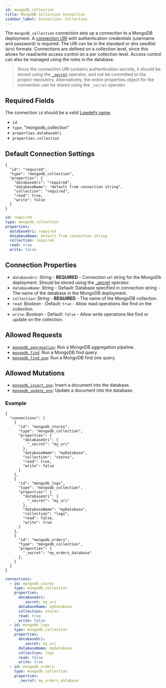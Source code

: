 ```yaml
---
id: mongodb_collection
title: MongoDB Collection Connection
sidebar_label: Connection: Collection
---
```


The `mongodb_collection` connection sets up a connection to a MongoDB deployment. A [connection URI](https://docs.mongodb.com/manual/reference/connection-string/index.html) with authentication credentials (username and password) is required. The URI can be in the standard or dns seedlist (srv) formats. Connections are defined on a collection level, since this allows for read/write access control on a per collection level. Access control can also be managed using the roles in the database.

>Since the connection URI contains authentication secrets, it should be stored using the [`_secret`](operators/secret.md) operator, and not be committed to the project repository. Alternatively, the entire properties object for the connection can be stored using the `_secret` operator.

## Required Fields

The connection `id` should be a valid [Lowdefy name](concepts/lowdefy-file.md#names-and-ids).

- `id`
- `type`: "mongodb_collection"
- `properties.databaseUri`
- `properties.collection`

## Default Connection Settings

<!--DOCUSAURUS_CODE_TABS-->
<!--JSON-->

```json5
{
  "id": "required",
  "type": "mongodb_collection",
  "properties": {
    "databaseUri": "required",
    "databaseName": "default from connection string",
    "collection": "required",
    "read": true,
    "write": false
  }
}
```

<!--YAML-->

```yaml
id: required
type: mongodb_collection
properties:
  databaseUri: required
  databaseName: default from connection string
  collection: required
  read: true
  write: false
```

<!--END_DOCUSAURUS_CODE_TABS-->

## Connection Properties

- `databaseUri`: _String_ - **REQUIRED** - Connection uri string for the MongoDb deployment. Should be stored using the [_secret](operators/secret.md) operator.
- `databaseName`: _String_ - Default: Database specified in connection string - The name of the database in the MongoDB deployment.
- `collection`: _String_ - **REQUIRED** - The name of the MongoDB collection.
- `read`: _Boolean_ - Default: `true` - Allow read operations like find on the collection.
- `write`: _Boolean_ - Default: `false` - Allow write operations like find or update on the collection.

## Allowed Requests

- [`mongodb_aggregation`](connections/mongodb/mongodb_aggregation.md): Run a MongoDB aggregation pipeline.
- [`mongodb_find`](connections/mongodb/mongodb_find.md): Run a MongoDB find query.
- [`mongodb_find_one`](connections/mongodb/mongodb_find_one.md): Run a MongoDB find one query.

## Allowed Mutations

- [`mongodb_insert_one`](connections/mongodb/mongodb_insert_one.md): Insert a document into the database.
- [`mongodb_update_one`](connections/mongodb/mongodb_update_one.md): Update a document into the database.

### Example

<!--DOCUSAURUS_CODE_TABS-->
<!--JSON-->

```json5
{
  "connections": [
    {
      "id": "mongodb_stores",
      "type": "mongodb_collection",
      "properties": {
        "databaseUri": {
          "_secret": "my_uri"
        },
        "databaseName": "myDatabase",
        "collection": "stores",
        "read": true,
        "write": false
      }
    },
    {
      "id": "mongodb_logs",
      "type": "mongodb_collection",
      "properties": {
        "databaseUri": {
          "_secret": "my_uri"
        },
        "databaseName": "myDatabase",
        "collection": "logs",
        "read": false,
        "write": true
      }
    },
    {
      "id": "mongodb_orders",
      "type": "mongodb_collection",
      "properties": {
        "_secret": "my_orders_database"
      },
    }
  ]
}
```

<!--YAML-->

```yaml
connections:
  - id: mongodb_stores
    type: mongodb_collection
    properties:
      databaseUri:
        _secret: my_uri
      databaseName: myDatabase
      collection: stores
      read: true
      write: false
  - id: mongodb_logs
    type: mongodb_collection
    properties:
      databaseUri:
        _secret: my_uri
      databaseName: myDatabase
      collection: logs
      read: false
      write: true
  - id: mongodb_orders
    type: mongodb_collection
    properties:
      _secret: my_orders_database
```

<!--END_DOCUSAURUS_CODE_TABS-->
